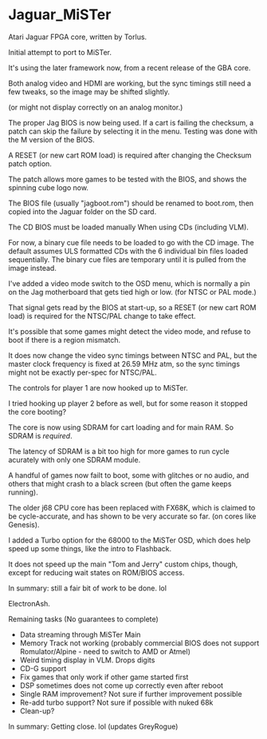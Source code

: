 # Jaguar_MiSTer

Atari Jaguar FPGA core, written by Torlus.

Initial attempt to port to MiSTer.

It's using the later framework now, from a recent release of the GBA core.

Both analog video and HDMI are working, but the sync timings still need a few tweaks, so the image may be shifted slightly.

(or might not display correctly on an analog monitor.)


The proper Jag BIOS is now being used. If a cart is failing the checksum, a patch can skip the failure by selecting it in the menu. Testing was done with the M version of the BIOS.

A RESET (or new cart ROM load) is required after changing the Checksum patch option.

The patch allows more games to be tested with the BIOS, and shows the spinning cube logo now.

The BIOS file (usually "jagboot.rom") should be renamed to boot.rom, then copied into the Jaguar folder on the SD card.

The CD BIOS must be loaded manually When using CDs (including VLM).

For now, a binary cue file needs to be loaded to go with the CD image. The default assumes ULS formatted CDs with the 6 individual bin files loaded sequentially. The binary cue files are temporary until it is pulled from the image instead.


I've added a video mode switch to the OSD menu, which is normally a pin on the Jag motherboard that gets tied high or low.
(for NTSC or PAL mode.)

That signal gets read by the BIOS at start-up, so a RESET (or new cart ROM load) is required for the NTSC/PAL change to take effect.

It's possible that some games might detect the video mode, and refuse to boot if there is a region mismatch.

It does now change the video sync timings between NTSC and PAL, but the master clock frequency is fixed at 26.59 MHz atm,
so the sync timings might not be exactly per-spec for NTSC/PAL.


The controls for player 1 are now hooked up to MiSTer.

I tried hooking up player 2 before as well, but for some reason it stopped the core booting?


The core is now using SDRAM for cart loading and for main RAM. So SDRAM is *required*.

The latency of SDRAM is a bit too high for more games to run cycle acurately with only one SDRAM module.


A handful of games now failt to boot, some with glitches or no audio, and others that might crash to a black screen (but often the game keeps running).
 
 
The older j68 CPU core has been replaced with FX68K, which is claimed to be cycle-accurate, and has shown to be very accurate so far.
(on cores like Genesis). 

I added a Turbo option for the 68000 to the MiSTer OSD, which does help speed up some things, like the intro to Flashback.

It does not speed up the main "Tom and Jerry" custom chips, though, except for reducing wait states on ROM/BIOS access.



In summary: still a fair bit of work to be done. lol

ElectronAsh.

Remaining tasks (No guarantees to complete)
- Data streaming through MiSTer Main
- Memory Track not working (probably commercial BIOS does not support Romulator/Alpine - need to switch to AMD or Atmel)
- Weird timing display in VLM. Drops digits
- CD-G support
- Fix games that only work if other game started first
- DSP sometimes does not come up correctly even after reboot
- Single RAM improvement? Not sure if further improvement possible
- Re-add turbo support? Not sure if possible with nuked 68k
- Clean-up?

In summary: Getting close. lol
(updates GreyRogue)
